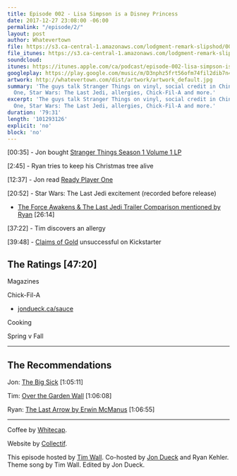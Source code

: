 ```yaml
---
title: Episode 002 - Lisa Simpson is a Disney Princess
date: 2017-12-27 23:08:00 -06:00
permalink: "/episode/2/"
layout: post
author: Whatevertown
file: https://s3.ca-central-1.amazonaws.com/lodgment-remark-slipshod/002.mp3
file_itunes: https://s3.ca-central-1.amazonaws.com/lodgment-remark-slipshod/002.m4a
soundcloud: 
itunes: https://itunes.apple.com/ca/podcast/episode-002-lisa-simpson-is-a-disney-princess/id1326449177?i=1000398554515&mt=2
googleplay: https://play.google.com/music/m/D3nphz5frt56ofm74fil2dib7n4?t=Episode_002_-_Lisa_Simpson_is_a_Disney_Princess-Whatevertown
artwork: http://whatevertown.com/dist/artwork/artwork_default.jpg
summary: 'The guys talk Stranger Things on vinyl, social credit in China, Ready Player
  One, Star Wars: The Last Jedi, allergies, Chick-Fil-A and more.'
excerpt: 'The guys talk Stranger Things on vinyl, social credit in China, Ready Player
  One, Star Wars: The Last Jedi, allergies, Chick-Fil-A and more.'
duration: '79:31'
length: '101293126'
explicit: 'no'
block: 'no'
---
```


[00:35] - Jon bought [Stranger Things Season 1 Volume 1 LP](http://www.lakeshorerecordsshop.com/product/stranger-things-volume-one-deluxe-vinyl-kyle-dixon-michael-stein)

[2:45] - Ryan tries to keep his Christmas tree alive

[12:37] - Jon read [Ready Player One](https://www.goodreads.com/book/show/9969571-ready-player-one)

[20:52] - Star Wars: The Last Jedi excitement (recorded before release)
- [The Force Awakens & The Last Jedi Trailer Comparison mentioned by Ryan](https://www.youtube.com/watch?v=IE8nbiL_Msk) [26:14]

[37:22] - Tim discovers an allergy

[39:48] - [Claims of Gold](https://www.kickstarter.com/projects/keymastergames/claims-of-gold/) unsuccessful on Kickstarter

## The Ratings [47:20]

Magazines

Chick-Fil-A
- [jondueck.ca/sauce](https://jondueck.ca/sauce/)

Cooking

Spring v Fall

---

## The Recommendations

Jon: [The Big Sick](http://www.thebigsickmovie.com) [1:05:11]

Tim: [Over the Garden Wall](http://www.cartoonnetwork.ca) [1:06:08]

Ryan: [The Last Arrow by Erwin McManus](https://www.goodreads.com/book/show/33508622-the-last-arrow) [1:06:55]

---

Coffee by [Whitecap](http://drinkwhitecap.com/).

Website by [Collectif](http://collectif.co).

This episode hosted by [Tim Wall](https://twitter.com/timjosephwall/). Co-hosted by [Jon Dueck](https://twitter.com/jondueck/) and Ryan Kehler. Theme song by Tim Wall. Edited by Jon Dueck.
